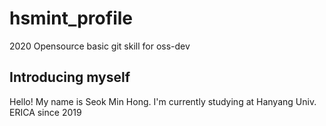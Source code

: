 # hsmint_profile
2020 Opensource basic git skill for oss-dev

## Introducing myself
Hello! My name is Seok Min Hong. I'm currently studying at Hanyang Univ. ERICA since 2019

